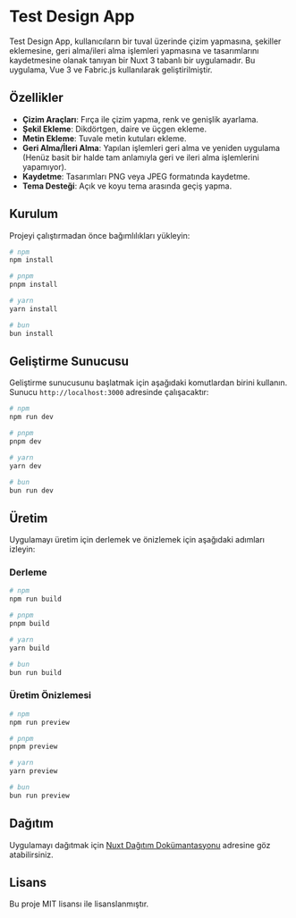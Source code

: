 # Test Design App

Test Design App, kullanıcıların bir tuval üzerinde çizim yapmasına, şekiller eklemesine, geri alma/ileri alma işlemleri yapmasına ve tasarımlarını kaydetmesine olanak tanıyan bir Nuxt 3 tabanlı bir uygulamadır. Bu uygulama, Vue 3 ve Fabric.js kullanılarak geliştirilmiştir.

## Özellikler

- **Çizim Araçları**: Fırça ile çizim yapma, renk ve genişlik ayarlama.
- **Şekil Ekleme**: Dikdörtgen, daire ve üçgen ekleme.
- **Metin Ekleme**: Tuvale metin kutuları ekleme.
- **Geri Alma/İleri Alma**: Yapılan işlemleri geri alma ve yeniden uygulama (Henüz basit bir halde tam anlamıyla geri ve ileri alma işlemlerini yapamıyor).
- **Kaydetme**: Tasarımları PNG veya JPEG formatında kaydetme.
- **Tema Desteği**: Açık ve koyu tema arasında geçiş yapma.

## Kurulum

Projeyi çalıştırmadan önce bağımlılıkları yükleyin:

```bash
# npm
npm install

# pnpm
pnpm install

# yarn
yarn install

# bun
bun install
```

## Geliştirme Sunucusu

Geliştirme sunucusunu başlatmak için aşağıdaki komutlardan birini kullanın. Sunucu `http://localhost:3000` adresinde çalışacaktır:

```bash
# npm
npm run dev

# pnpm
pnpm dev

# yarn
yarn dev

# bun
bun run dev
```

## Üretim

Uygulamayı üretim için derlemek ve önizlemek için aşağıdaki adımları izleyin:

### Derleme

```bash
# npm
npm run build

# pnpm
pnpm build

# yarn
yarn build

# bun
bun run build
```

### Üretim Önizlemesi

```bash
# npm
npm run preview

# pnpm
pnpm preview

# yarn
yarn preview

# bun
bun run preview
```

## Dağıtım

Uygulamayı dağıtmak için [Nuxt Dağıtım Dokümantasyonu](https://nuxt.com/docs/getting-started/deployment) adresine göz atabilirsiniz.


## Lisans

Bu proje MIT lisansı ile lisanslanmıştır.
